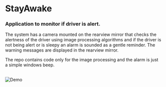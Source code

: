 # StayAwake

<h3>Application to monitor if driver is alert.</h3>

The system has a camera mounted on the rearview mirror that checks the alertness of the driver using image processing algorithms and 
if the driver is not being alert or is sleepy an alarm is sounded as a gentle reminder.
The warning messages are displayed in the rearview mirror.

The repo contains code only for the image processing and the alarm is just a 
simple windows beep. <br/><br/>

![Demo](https://github.com/stanly-johnson/KeepOnRoad/blob/master/demo.jpg)


